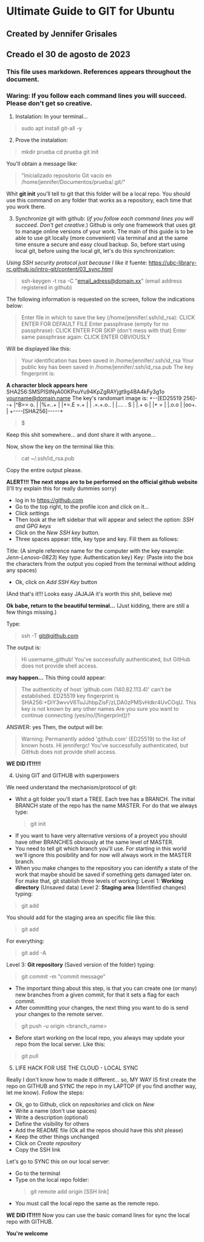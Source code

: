 # Ultimate Guide to GIT for Ubuntu
## Created by Jennifer Grisales
## Creado el 30 de agosto de 2023
### This file uses markdown. References appears throughout the document.
### Waring: If you follow each command lines you will succeed. Please don't get so creative.

1) Instalation: In your terminal...
   
> sudo apt install git-all -y

2) Prove the instalation:
   
> mkdir prueba
> cd prueba
> git init

You'll obtain a message like: 

> "Inicializado repositorio Git vacío en /home/jennifer/Documentos/prueba/.git/"

Whit **git init** you'll tell to git that this folder will be a local repo. You should use this command on any folder that works as a repository, each time that you work there.

3) Synchronize git with github: (*if you follow each command lines you will succeed. Don't get creative.*)
 Github is only one framework that uses git to manage online versions of your work. The main of this guide is to be able to use git locally (more convenient) via terminal and at the same time ensure a secure and easy cloud backup. So, before start using local git, before using the local git, let's do this synchronization:

*Using SSH security protocol just because I like it* fuente: https://ubc-library-rc.github.io/intro-git/content/03_sync.html

> ssh-keygen -t rsa -C "email_adress@domain.xx" (email address registered in github)

The following information is requested on the screen, follow the indications below:
> Enter file in which to save the key (/home/jennifer/.ssh/id_rsa): CLICK ENTER FOR DEFAULT FILE
> Enter passphrase (empty for no passphrase): CLICK ENTER FOR SKIP (don't mess with that)
> Enter same passphrase again: CLICK ENTER OBVIOUSLY

Will be displayed like this:
> Your identification has been saved in /home/jennifer/.ssh/id_rsa
Your public key has been saved in /home/jennifer/.ssh/id_rsa.pub
The key fingerprint is:

**A character block appears here**
SHA256:SMSPIStNyA00KPxuYu94KpZgRAYjgt9g4BA4kFy3g1o yourname@domain.name
The key's randomart image is:
+--[ED25519 256]--+
|^B== o.          |
|%*=.*.+          |
|+=.E =.+         |
| .=.+.o..        |
|....  . S        |
|.+ o             |
|+ =              |
|.o.o             |
|oo+.             |
+----[SHA256]-----+
> $

Keep this shit somewhere... and dont share it with anyone...

Now, show the key on the terminal like this:
> cat ~/.ssh/id_rsa.pub

Copy the entire output please.

**ALERT!!! The next steps are to be performed on the official github website** (I'll try explain this for really dummies sorry)

- log in to https://github.com
- Go to the top right, to the profile icon and click on it...
- Click _settings_
- Then look at the left sidebar that will appear and select the option: _SSH and GPG keys_
- Click on the _New SSH key_ button.
- Three spaces appear: title, key type and key. Fill them as follows:

Title: (A simple reference name for the computer with the key example: _Jenn-Lenovo-0823_)
Key type: Authentication key}
Key: (Paste into the box the characters from the output you copied from the terminal without adding any spaces)

- Ok, click on _Add SSH Key_ button

(And that's it!!! Looks easy JAJAJA it's worth this shit, believe me)

**Ok babe, return to the beautiful terminal...** (Just kidding, there are still a few things missing.)

Type:
> ssh -T git@github.com

The output is:

>Hi username_github! You've successfully authenticated, but GitHub does not provide shell access.

**may happen...** This thing could appear:
>The authenticity of host 'github.com (140.82.113.4)' can't be established.
ED25519 key fingerprint is SHA256:+DiY3wvvV6TuJJhbpZisF/zLDA0zPMSvHdkr4UvCOqU.
This key is not known by any other names
Are you sure you want to continue connecting (yes/no/[fingerprint])?

ANSWER: yes
Then, the output will be:
> Warning: Permanently added 'github.com' (ED25519) to the list of known hosts.
Hi jennifergc! You've successfully authenticated, but GitHub does not provide shell access.
>

**WE DID IT!!!!!**

4) Using GIT and GITHUB with superpowers

We need understand the mechanism/protocol of git: 

- Whit a git folder you'll start a TREE. Each tree has a BRANCH. The initial BRANCH state of the repo has the name MASTER. For do that we always type:
  > git init
- If you want to have very alternative versions of a proyect you should have other BRANCHES obviously at the same level of MASTER.
- You need to tell git which branch you'll use. For starting in this world we'll ignore this posibility and for now will always work in the MASTER branch.
- When you make changes to the repository you can identify a state of the work that maybe should be saved if something gets damaged later on. For make that, git stablish three levels of working:
Level 1: **Working directory** (Unsaved data) 
Level 2: **Staging area** (Identified changes) typing:
> git add

You should add for the staging area an specific file like this:
> git add <file>

For everything:
> git add -A

Level 3: **Git repository** (Saved version of the folder) typing:
> git commit -m "commit message"

- The important thing about this step, is that you can create one (or many) new branches from a given commit, for that it sets a flag for each commit.
- After committing your changes, the next thing you want to do is send your changes to the remote server.
> git push -u origin <branch_name>

- Before start working on the local repo, you always may update your repo from the local server. Like this:
> git pull

5) LIFE HACK FOR USE THE CLOUD - LOCAL SYNC

Really I don't know how to made it different... so, MY WAY IS first create the repo on GITHUB and SYNC the repo in my LAPTOP
(if you find another way, let me know). Follow the steps:

- Ok, go to Github, click on _repositories_ and click on _New_
- Write a name (don't use spaces)
- Write a description (optional)
- Define the visibility for others
- Add the README file (Ok all the repos should have this shit please)
- Keep the other things unchanged
- Click on _Create repository_
- Copy the SSH link

Let's go to SYNC this on our local server:

- Go to the terminal
- Type on the local repo folder:
  > git remote add origin [SSH link] 
- You must call the local repo the same as the remote repo.

**WE DID IT!!!!!**
Now you can use the basic comand lines for sync the local repo with GITHUB.

**You're welcome**

